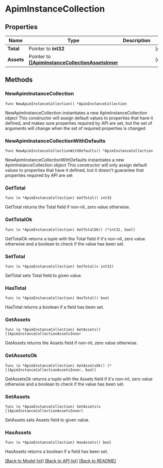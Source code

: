 # ApimInstanceCollection

## Properties

Name | Type | Description | Notes
------------ | ------------- | ------------- | -------------
**Total** | Pointer to **int32** |  | [optional] 
**Assets** | Pointer to [**[]ApimInstanceCollectionAssetsInner**](ApimInstanceCollectionAssetsInner.md) |  | [optional] 

## Methods

### NewApimInstanceCollection

`func NewApimInstanceCollection() *ApimInstanceCollection`

NewApimInstanceCollection instantiates a new ApimInstanceCollection object
This constructor will assign default values to properties that have it defined,
and makes sure properties required by API are set, but the set of arguments
will change when the set of required properties is changed

### NewApimInstanceCollectionWithDefaults

`func NewApimInstanceCollectionWithDefaults() *ApimInstanceCollection`

NewApimInstanceCollectionWithDefaults instantiates a new ApimInstanceCollection object
This constructor will only assign default values to properties that have it defined,
but it doesn't guarantee that properties required by API are set

### GetTotal

`func (o *ApimInstanceCollection) GetTotal() int32`

GetTotal returns the Total field if non-nil, zero value otherwise.

### GetTotalOk

`func (o *ApimInstanceCollection) GetTotalOk() (*int32, bool)`

GetTotalOk returns a tuple with the Total field if it's non-nil, zero value otherwise
and a boolean to check if the value has been set.

### SetTotal

`func (o *ApimInstanceCollection) SetTotal(v int32)`

SetTotal sets Total field to given value.

### HasTotal

`func (o *ApimInstanceCollection) HasTotal() bool`

HasTotal returns a boolean if a field has been set.

### GetAssets

`func (o *ApimInstanceCollection) GetAssets() []ApimInstanceCollectionAssetsInner`

GetAssets returns the Assets field if non-nil, zero value otherwise.

### GetAssetsOk

`func (o *ApimInstanceCollection) GetAssetsOk() (*[]ApimInstanceCollectionAssetsInner, bool)`

GetAssetsOk returns a tuple with the Assets field if it's non-nil, zero value otherwise
and a boolean to check if the value has been set.

### SetAssets

`func (o *ApimInstanceCollection) SetAssets(v []ApimInstanceCollectionAssetsInner)`

SetAssets sets Assets field to given value.

### HasAssets

`func (o *ApimInstanceCollection) HasAssets() bool`

HasAssets returns a boolean if a field has been set.


[[Back to Model list]](../README.md#documentation-for-models) [[Back to API list]](../README.md#documentation-for-api-endpoints) [[Back to README]](../README.md)


